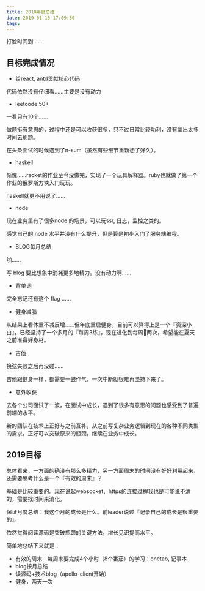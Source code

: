 ```yaml
---
title: 2018年度总结
date: 2019-01-15 17:09:50
tags:
---
```


打脸时间到……

## 目标完成情况

- 给react, antd贡献核心代码

代码依然没有仔细看……主要是没有动力

- leetcode 50+

一看只有10个……

做题挺有意思的，过程中还是可以收获很多，只不过日常比较功利，没有拿出太多时间去刷题。

在头条面试的时候遇到了n-sum（虽然有些细节重新想了好久）。

- haskell

惭愧……racket的作业至今没做完，实现了一个玩具解释器。ruby也就做了第一个作业的俄罗斯方块入门玩玩。

haskell就更不用说了……

- node

现在业务里有了很多node 的场景，可以玩ssr, 日志，监控之类的。

感觉自己的 node 水平并没有什么提升，但是算是初步入门了服务端编程。

- BLOG每月总结

啪……

写 blog 要比想象中消耗更多地精力。没有动力啊……

- 背单词

完全忘记还有这个 flag ……

- 健身减脂

从结果上看体重不减反增……但年底重启健身，目前可以算得上是一个『资深小白』，已经坚持了一个多月的『每周3练』，现在进化到每周两次，希望能在夏天之前准备好身材。

- 吉他

换弦失败之后再没碰……

吉他跟健身一样，都需要一鼓作气，一次中断就很难再坚持下来了。

- 意外收获

去各个公司面试了一波，在面试中成长，遇到了很多有意思的问题也感受到了普遍前端的水平。

新的团队在技术上正好与之前互补，从之前写复杂业务逻辑到现在的各种不同类型的需求。正好可以突破原来的瓶颈，继续在业务中成长。

## 2019目标

总体看来，一方面的确没有那么多精力，另一方面周末的时间没有好好利用起来，还需要思考什么是一个『有效的周末』？

基础是比较重要的。现在说起websocket、https的连接过程我也是可能说不清的，需要找时间来消化。

保证月度总结：我这个月的成长是什么。前leader说过『记录自己的成长是很重要的』。

依然觉得阅读源码是突破瓶颈的关键方法，增长见识提高水平。

简单地总结下来就是：

- 有效的周末：每周末要完成4个小时（8个番茄）的学习：onetab, 记事本
- blog按月总结
- 读源码+技术blog（apollo-client开始）
- 健身，两天一次
